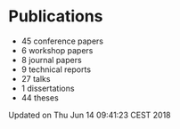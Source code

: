 # Publications
  * 45 conference papers
  * 6 workshop papers
  * 8 journal papers
  * 9 technical reports
  * 27 talks
  * 1 dissertations
  * 44 theses

Updated on Thu Jun 14 09:41:23 CEST 2018
